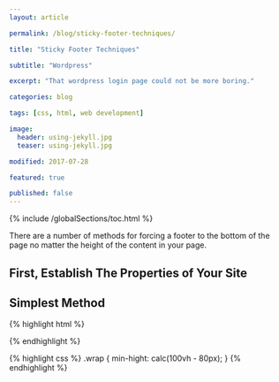 ```yaml
---
layout: article

permalink: /blog/sticky-footer-techniques/

title: "Sticky Footer Techniques"

subtitle: "Wordpress"

excerpt: "That wordpress login page could not be more boring."

categories: blog

tags: [css, html, web development]

image:
  header: using-jekyll.jpg
  teaser: using-jekyll.jpg

modified: 2017-07-28

featured: true

published: false
---
```


{% include /globalSections/toc.html %}

There are a number of methods for forcing a footer to the bottom of the page no matter the height of the content in your page.

## First, Establish The Properties of Your Site

## Simplest Method

{% highlight html %}
<div class="wrap">
  <body></body>
  <footer></footer>
</div>
{% endhighlight %}

{% highlight css %}
.wrap {
  min-hight: calc(100vh - 80px);
}
{% endhighlight %}